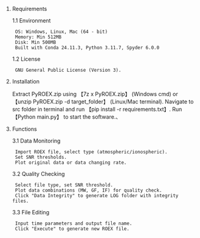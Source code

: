 1. Requirements
   
    1.1 Environment

        OS: Windows, Linux, Mac (64 - bit)
        Memory: Min 512MB
        Disk: Min 500MB
        Built with Conda 24.11.3, Python 3.11.7, Spyder 6.0.0

    1.2 License

        GNU General Public License (Version 3).

3. Installation
   
    Extract PyROEX.zip using 【7z x PyROEX.zip】 (Windows cmd) or 【unzip PyROEX.zip -d target_folder】 (Linux/Mac terminal).
    Navigate to src folder in terminal and run 【pip install -r requirements.txt】.
    Run 【Python main.py】 to start the software.、

5. Functions

    3.1 Data Monitoring

        Import ROEX file, select type (atmospheric/ionospheric).
        Set SNR thresholds.
        Plot original data or data changing rate.

    3.2 Quality Checking

        Select file type, set SNR threshold.
        Plot data combinations (MW, GF, IF) for quality check.
        Click "Data Integrity" to generate LOG folder with integrity files.

    3.3 File Editing

        Input time parameters and output file name.
        Click "Execute" to generate new ROEX file.
